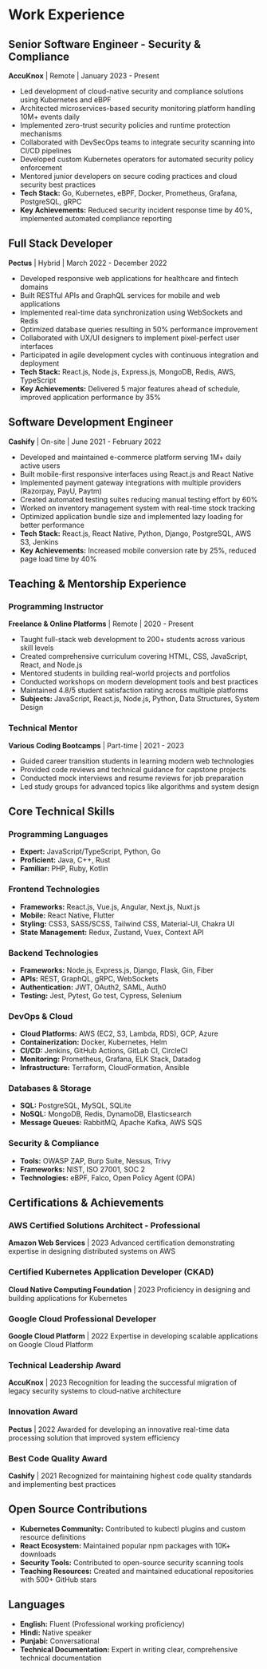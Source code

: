 # Work Experience

## Senior Software Engineer - Security & Compliance
**AccuKnox** | Remote | January 2023 - Present

* Led development of cloud-native security and compliance solutions using Kubernetes and eBPF
* Architected microservices-based security monitoring platform handling 10M+ events daily
* Implemented zero-trust security policies and runtime protection mechanisms
* Collaborated with DevSecOps teams to integrate security scanning into CI/CD pipelines
* Developed custom Kubernetes operators for automated security policy enforcement
* Mentored junior developers on secure coding practices and cloud security best practices
* **Tech Stack:** Go, Kubernetes, eBPF, Docker, Prometheus, Grafana, PostgreSQL, gRPC
* **Key Achievements:** Reduced security incident response time by 40%, implemented automated compliance reporting

## Full Stack Developer
**Pectus** | Hybrid | March 2022 - December 2022

* Developed responsive web applications for healthcare and fintech domains
* Built RESTful APIs and GraphQL services for mobile and web applications
* Implemented real-time data synchronization using WebSockets and Redis
* Optimized database queries resulting in 50% performance improvement
* Collaborated with UX/UI designers to implement pixel-perfect user interfaces
* Participated in agile development cycles with continuous integration and deployment
* **Tech Stack:** React.js, Node.js, Express.js, MongoDB, Redis, AWS, TypeScript
* **Key Achievements:** Delivered 5 major features ahead of schedule, improved application performance by 35%

## Software Development Engineer
**Cashify** | On-site | June 2021 - February 2022

* Developed and maintained e-commerce platform serving 1M+ daily active users
* Built mobile-first responsive interfaces using React.js and React Native
* Implemented payment gateway integrations with multiple providers (Razorpay, PayU, Paytm)
* Created automated testing suites reducing manual testing effort by 60%
* Worked on inventory management system with real-time stock tracking
* Optimized application bundle size and implemented lazy loading for better performance
* **Tech Stack:** React.js, React Native, Python, Django, PostgreSQL, AWS S3, Jenkins
* **Key Achievements:** Increased mobile conversion rate by 25%, reduced page load time by 40%

## Teaching & Mentorship Experience

### Programming Instructor
**Freelance & Online Platforms** | Remote | 2020 - Present

* Taught full-stack web development to 200+ students across various skill levels
* Created comprehensive curriculum covering HTML, CSS, JavaScript, React, and Node.js
* Mentored students in building real-world projects and portfolios
* Conducted workshops on modern development tools and best practices
* Maintained 4.8/5 student satisfaction rating across multiple platforms
* **Subjects:** JavaScript, React.js, Node.js, Python, Data Structures, System Design

### Technical Mentor
**Various Coding Bootcamps** | Part-time | 2021 - 2023

* Guided career transition students in learning modern web technologies
* Provided code reviews and technical guidance for capstone projects
* Conducted mock interviews and resume reviews for job preparation
* Led study groups for advanced topics like algorithms and system design

## Core Technical Skills

### Programming Languages
* **Expert:** JavaScript/TypeScript, Python, Go
* **Proficient:** Java, C++, Rust
* **Familiar:** PHP, Ruby, Kotlin

### Frontend Technologies
* **Frameworks:** React.js, Vue.js, Angular, Next.js, Nuxt.js
* **Mobile:** React Native, Flutter
* **Styling:** CSS3, SASS/SCSS, Tailwind CSS, Material-UI, Chakra UI
* **State Management:** Redux, Zustand, Vuex, Context API

### Backend Technologies
* **Frameworks:** Node.js, Express.js, Django, Flask, Gin, Fiber
* **APIs:** REST, GraphQL, gRPC, WebSockets
* **Authentication:** JWT, OAuth2, SAML, Auth0
* **Testing:** Jest, Pytest, Go test, Cypress, Selenium

### DevOps & Cloud
* **Cloud Platforms:** AWS (EC2, S3, Lambda, RDS), GCP, Azure
* **Containerization:** Docker, Kubernetes, Helm
* **CI/CD:** Jenkins, GitHub Actions, GitLab CI, CircleCI
* **Monitoring:** Prometheus, Grafana, ELK Stack, Datadog
* **Infrastructure:** Terraform, CloudFormation, Ansible

### Databases & Storage
* **SQL:** PostgreSQL, MySQL, SQLite
* **NoSQL:** MongoDB, Redis, DynamoDB, Elasticsearch
* **Message Queues:** RabbitMQ, Apache Kafka, AWS SQS

### Security & Compliance
* **Tools:** OWASP ZAP, Burp Suite, Nessus, Trivy
* **Frameworks:** NIST, ISO 27001, SOC 2
* **Technologies:** eBPF, Falco, Open Policy Agent (OPA)

## Certifications & Achievements

### AWS Certified Solutions Architect - Professional
**Amazon Web Services** | 2023
Advanced certification demonstrating expertise in designing distributed systems on AWS

### Certified Kubernetes Application Developer (CKAD)
**Cloud Native Computing Foundation** | 2023
Proficiency in designing and building applications for Kubernetes

### Google Cloud Professional Developer
**Google Cloud Platform** | 2022
Expertise in developing scalable applications on Google Cloud Platform

### Technical Leadership Award
**AccuKnox** | 2023
Recognition for leading the successful migration of legacy security systems to cloud-native architecture

### Innovation Award
**Pectus** | 2022
Awarded for developing an innovative real-time data processing solution that improved system efficiency

### Best Code Quality Award
**Cashify** | 2021
Recognized for maintaining highest code quality standards and implementing best practices

## Open Source Contributions

* **Kubernetes Community:** Contributed to kubectl plugins and custom resource definitions
* **React Ecosystem:** Maintained popular npm packages with 10K+ downloads
* **Security Tools:** Contributed to open-source security scanning tools
* **Teaching Resources:** Created and maintained educational repositories with 500+ GitHub stars

## Languages

* **English:** Fluent (Professional working proficiency)
* **Hindi:** Native speaker
* **Punjabi:** Conversational
* **Technical Documentation:** Expert in writing clear, comprehensive technical documentation
